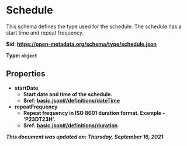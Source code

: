 # Schedule

This schema defines the type used for the schedule. The schedule has a start time and repeat frequency.

<b id="https/open-metadata.org/schema/type/schedule.json">&#36;id: https://open-metadata.org/schema/type/schedule.json

Type: `object`

## Properties
 - **startDate**
	 - Start date and time of the schedule.
	 - $ref: [basic.json#/definitions/dateTime](basic.md#datetime)
 - **repeatFrequency**
	 - Repeat frequency in ISO 8601 duration format. Example - 'P23DT23H'.
	 - $ref: [basic.json#/definitions/duration](basic.md#duration)


_This document was updated on: Thursday, September 16, 2021_